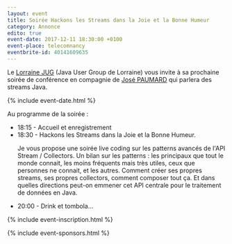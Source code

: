```yaml
---
layout: event
title: Soirée Hackons les Streams dans la Joie et la Bonne Humeur
category: Annonce
edito: true
event-date: 2017-12-11 18:30:00 +0100
event-place: telecomnancy
eventbrite-id: 40141609635
---
```




<p>
Le <a href="/">Lorraine JUG</a> (Java User Group de Lorraine) vous invite à sa prochaine
soirée de conférence en compagnie de <a href="/speakers.html#jpaumard">José PAUMARD</a>
qui parlera des streams Java.
</p>

{% include event-date.html %}

<div class="programme">Au programme de la soirée :
	<ul>
		<li>18:15 - Accueil et enregistrement</li>
		<li>18:30 - Hackons les Streams dans la Joie et la Bonne Humeur.
		<p>Je vous propose une soirée live coding sur les patterns avancés de l'API Stream / Collectors.
		Un bilan sur les patterns : les principaux que tout le monde connait, les moins fréquents
		mais très utiles, ceux que personnes ne connait, et les autres. Comment créer ses propres
		streams, ses propres collectors, comment composer tout ça. Et dans quelles directions peut-on
		emmener cet API centrale pour le traitement de données en Java. </p>
    </li>
		<li>20:00 - Drink et tombola…</li>
	</ul>
</div>

{% include event-inscription.html %}

{% include event-sponsors.html %}
